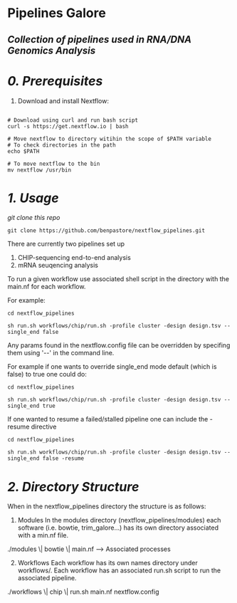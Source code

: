 # **Pipelines Galore**

## *Collection of pipelines used in RNA/DNA Genomics Analysis*

# *0. Prerequisites*

1. Download and install Nextflow: 
```

# Download using curl and run bash script
curl -s https://get.nextflow.io | bash

# Move nextflow to directory witihin the scope of $PATH variable
# To check directories in the path 
echo $PATH

# To move nextflow to the bin
mv nextflow /usr/bin
```

# *1. Usage*

*git clone this repo*
```
git clone https://github.com/benpastore/nextflow_pipelines.git
```

There are currently two pipelines set up 
1. CHIP-sequencing end-to-end analysis
2. mRNA seuqencing analysis

To run a given workflow use associated shell script in the directory with the main.nf for each workflow.

For example:
```
cd nextflow_pipelines

sh run.sh workflows/chip/run.sh -profile cluster -design design.tsv --single_end false 
```

Any params found in the nextflow.config file can be overridden by specifing them using '--' in the command line. 

For example if one wants to override single_end mode default (which is false) to true one could do:
```
cd nextflow_pipelines

sh run.sh workflows/chip/run.sh -profile cluster -design design.tsv --single_end true 
```

If one wanted to resume a failed/stalled pipeline one can include the -resume directive
```
cd nextflow_pipelines

sh run.sh workflows/chip/run.sh -profile cluster -design design.tsv --single_end false -resume
```



# *2. Directory Structure*

When in the nextflow_pipelines directory the structure is as follows: 

1. Modules
In the modules directory (nextflow_pipelines/modules) each software (i.e. bowtie, trim_galore...) has its own directory associated with a min.nf
file. 

./modules 
  \\|
    bowtie
      \\|
      main.nf --> Associated processes
      
2. Workflows 
Each workflow has its own names directory under workflows/. Each workflow has an associated run.sh script to run the associated pipeline.

./workflows
  \\|
  chip
    \\|
    run.sh
    main.nf
    nextflow.config

